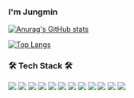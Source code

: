 ### I'm Jungmin

[![Anurag's GitHub stats](https://github-readme-stats.vercel.app/api?username=kmujm&theme=buefy)](https://github.com/kmujm)

[![Top Langs](https://github-readme-stats.vercel.app/api/top-langs/?username=kmujm&layout=compact)](https://github.com/kmujm)


<!--
**kmujm/kmujm** is a ✨ _special_ ✨ repository because its `README.md` (this file) appears on your GitHub profile.

Here are some ideas to get you started:

- 🔭 I’m currently working on ...
- 🌱 I’m currently learning ...
- 👯 I’m looking to collaborate on ...
- 🤔 I’m looking for help with ...
- 💬 Ask me about ...
- 📫 How to reach me: ...
- 😄 Pronouns: ...
- ⚡ Fun fact: ...
-->

### 🛠 Tech Stack 🛠 <br>
<img src="https://img.shields.io/badge/Python-3766AB?style=plat&logo=Python&logoColor=white"/></a> 
<img src="https://img.shields.io/badge/C++-00599C?style=plat&logo=C++&logoColor=white"/></a> 
<img src="https://img.shields.io/badge/javascript-F7DF1E?style=plat&logo=javascript&logoColor=white">
<img src="https://img.shields.io/badge/typescript-3178C6?style=plat&logo=typescript&logoColor=white"> 
<img src="https://img.shields.io/badge/jquery-0769AD?style=plat&logo=jquery&logoColor=white"> 
<img src="https://img.shields.io/badge/react-61DAFB?style=plat&logo=react&logoColor=black">
<img src="https://img.shields.io/badge/angular-DD0031?style=plat&logo=angular&logoColor=white">
<img src="https://img.shields.io/badge/html-E34F26?style=plat&logo=html5&logoColor=white"> 
<img src="https://img.shields.io/badge/css-1572B6?style=plat&logo=css3&logoColor=white"> 
<img src="https://img.shields.io/badge/django-092E20?style=plat&logo=django&logoColor=white">
<img src="https://img.shields.io/badge/github-181717?style=plat&logo=github&logoColor=white"> 
<img src="https://img.shields.io/badge/linux-FCC624?style=plat&logo=linux&logoColor=black">

